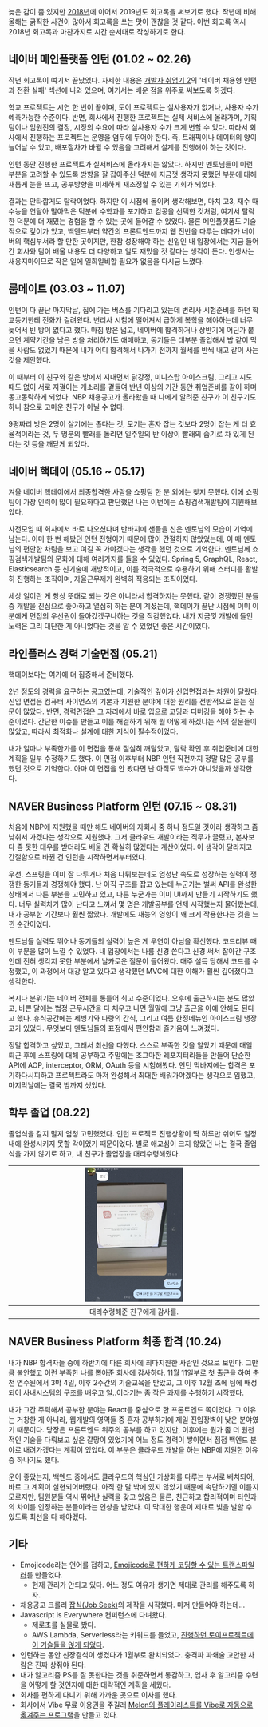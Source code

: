 늦은 감이 좀 있지만 [2018년](https://enhanced.kr/postviewer/120)에 이어서 2019년도 회고록을 써보기로 했다. 작년에 비해 올해는 굵직한 사건이 많아서 회고록을 쓰는 맛이 괜찮을 것 같다. 이번 회고록 역시 2018년 회고록과 마찬가지로 시간 순서대로 작성하기로 한다.



## 네이버 메인플랫폼 인턴 (01.02 ~ 02.26)

작년 회고록이 여기서 끝났었다. 자세한 내용은 [개발자 취업기 2](https://enhanced.kr/postviewer/148)의 '네이버 채용형 인턴과 전환 실패' 섹션에 나와 있으며, 여기서는 배운 점을 위주로 써보도록 하겠다.

학교 프로젝트는 시연 한 번이 끝이며, 토이 프로젝트는 실사용자가 없거나, 사용자 수가 예측가능한 수준이다. 반면, 회사에서 진행한 프로젝트는 실제 서비스에 올라가며, 기획팀이나 임원진의 결정, 시장의 수요에 따라 실사용자 수가 크게 변할 수 있다. 따라서 회사에서 진행하는 프로젝트는 운영을 염두에 두어야 한다. 즉, 트래픽이나 데이터의 양이 늘어날 수 있고, 배포절차가 바뀔 수 있음을 고려해서 설계를 진행해야 하는 것이다.

인턴 동안 진행한 프로젝트가 실서비스에 올라가지는 않았다. 하지만 멘토님들이 이런 부분을 고려할 수 있도록 방향을 잘 잡아주신 덕분에 지금껏 생각지 못했던 부분에 대해 새롭게 눈을 뜨고, 공부방향을 미세하게 재조정할 수 있는 기회가 되었다.

결과는 안타깝게도 탈락이었다. 하지만 이 시점에 돌이켜 생각해보면, 마치 고3, 재수 때 수능을 연달아 말아먹은 덕분에 수학과를 포기하고 컴공을 선택한 것처럼, 여기서 탈락한 덕분에 더 재밌는 경험을 할 수 있는 곳에 들어갈 수 있었다. 물론 메인플랫폼도 기술적으로 깊이가 있고, 백엔드부터 약간의 프론트엔드까지 웹 전반을 다루는 데다가 네이버의 핵심부서라 할 만한 곳이지만, 한참 성장해야 하는 신입인 내 입장에서는 지금 들어간 회사와 팀이 배울 내용도 더 다양하고 일도 재밌을 것 같다는 생각이 든다. 인생사는 새옹지마이므로 작은 일에 일희일비할 필요가 없음을 다시금 느꼈다.



## 룸메이트 (03.03 ~ 11.07)

인턴이 다 끝난 마지막날, 집에 가는 버스를 기다리고 있는데 변리사 시험준비를 하던 학교동기한테 전화가 걸려왔다. 변리사 시험에 떨어져서 급하게 복학을 해야하는데 너무 늦어서 빈 방이 없다고 했다. 마침 방은 넓고, 네이버에 합격하거나 상반기에 어딘가 붙으면 계약기간을 남은 방을 처리하기도 애매하고, 동기들은 대부분 졸업해서 밥 같이 먹을 사람도 없었기 때문에 내가 어디 합격해서 나가기 전까지 월세를 반씩 내고 같이 사는 것을 제안했다.

이 때부터 이 친구와 같은 방에서 지내면서 닭강정, 미니스탑 아이스크림, 그리고 시도 때도 없이 서로 지껄이는 개소리를 곁들여 반년 이상의 기간 동안 취업준비를 같이 하며 동고동락하게 되었다. NBP 채용공고가 올라왔을 때 나에게 알려준 친구가 이 친구기도 하니 참으로 고마운 친구가 아닐 수 없다.

9평짜리 방은 2명이 살기에는 좁다는 것, 모기는 혼자 잡는 것보다 2명이 잡는 게 더 효율적이라는 것, 두 명분의 빨래를 돌리면 일주일의 반 이상이 빨래의 습기로 차 있게 된다는 것 등을 깨닫게 되었다.



## 네이버 핵데이 (05.16 ~ 05.17)

겨울 네이버 핵데이에서 최종합격한 사람을 쇼핑팀 한 분 외에는 찾지 못했다. 이에 쇼핑팀이 가장 인력이 많이 필요하다고 판단했던 나는 이번에는 쇼핑검색개발팀에 지원해보았다.

사전모임 때 회사에서 바로 나오셨다며 반바지에 샌들을 신은 멘토님의 모습이 기억에 남는다. 이미 한 번 해봤던 인턴 전형이기 때문에 많이 간절하지 않았었는데, 이 때 멘토님의 편안한 차림을 보고 여길 꼭 가야겠다는 생각을 했던 것으로 기억한다. 멘토님께 쇼핑검색개발팀의 문화에 대해 여러가지를 들을 수 있었다. Spring 5, GraphQL, React, Elasticsearch 등 신기술에 개방적이고, 이를 적극적으로 수용하기 위해 스터디를 활발히 진행하는 조직이며, 자율근무제가 완벽히 적용되는 조직이었다.

세상 일이란 게 항상 뜻대로 되는 것은 아니라서 합격하지는 못했다. 같이 경쟁했던 분들 중 개발을 진심으로 좋아하고 열심히 하는 분이 계셨는데, 핵데이가 끝난 시점에 이미 이 분에게 면접의 우선권이 돌아갔겠구나하는 것을 직감했었다. 내가 지금껏 개발에 들인 노력은 그리 대단한 게 아니었다는 것을 알 수 있었던 좋은 시간이었다.



## 라인플러스 경력 기술면접 (05.21)

핵데이보다는 여기에 더 집중해서 준비했다.

2년 정도의 경력을 요구하는 공고였는데, 기술적인 깊이가 신입면접과는 차원이 달랐다. 신입 면접은 컴퓨터 사이언스의 기본과 지원한 분야에 대한 원리를 전반적으로 묻는 질문이 많았다. 반면, 경력면접은 그 자리에서 바로 입으로 코딩과 디버깅을 해야 하는 수준이었다. 간단한 이슈를 만들고 이를 해결하기 위해 뭘 어떻게 하겠냐는 식의 질문들이 많았고, 따라서 최적화나 설계에 대한 지식이 필수적이었다.

내가 얼마나 부족한가를 이 면접을 통해 절실히 깨달았고, 탈락 확인 후 취업준비에 대한 계획을 일부 수정하기도 했다. 이 면접 이후부터 NBP 인턴 직전까지 정말 많은 공부를 했던 것으로 기억한다. 아마 이 면접을 안 봤다면 난 아직도 백수가 아니었을까 생각한다.



## NAVER Business Platform 인턴 (07.15 ~ 08.31)

처음에 NBP에 지원했을 때만 해도 네이버의 자회사 중 하나 정도일 것이라 생각하고 좀 낮춰서 가겠다는 생각으로 지원했다. 그저 클라우드 개발이라는 직무가 끌렸고, 본사보다 좀 못한 대우를 받더라도 배울 건 확실히 많겠다는 계산이었다. 이 생각이 달라지고 간절함으로 바뀐 건 인턴을 시작하면서부터였다.

우선. 스프링을 이미 잘 다루거나 처음 다뤄보는데도 엄청난 속도로 성장하는 실력이 쟁쟁한 동기들과 경쟁해야 했다. 난 아직 구조를 잡고 있는데 누군가는 벌써 API를 완성한 상태에서 다른 부분을 고민하고 있고, 다른 누군가는 이미 UI까지 만들기 시작하기도 했다. 너무 실력차가 많이 난다고 느껴서 몇 명은 개발공부를 언제 시작했는지 물어봤는데, 내가 공부한 기간보다 훨씬 짧았다. 개발에도 재능의 영향이 꽤 크게 작용한다는 것을 느낀 순간이었다.

멘토님들 실력도 뛰어나 동기들의 실력이 높은 게 우연이 아님을 확신했다. 코드리뷰 때 이 부분을 많이 느낄 수 있었다. 내 입장에서는 나름 신경 쓴다고 신경 써서 잡아간 구조인데 전혀 생각지 못한 부분에서 날카로운 질문이 들어왔다. 매주 설득 당해서 코드를 수정했고, 이 과정에서 대강 알고 있다고 생각했던 MVC에 대한 이해가 훨씬 깊어졌다고 생각한다.

복지나 분위기는 네이버 전체를 통틀어 최고 수준이었다. 오후에 출근하시는 분도 많았고, 바쁜 달에는 법정 근무시간을 다 채우고 나면 월말에 그냥 출근을 아예 안해도 된다고 했다. 휴식공간에는 제빙기와 다량의 간식, 그리고 여름 한정메뉴인 아이스크림 냉장고가 있었다. 무엇보다 멘토님들의 표정에서 편안함과 즐거움이 느껴졌다.

정말 합격하고 싶었고, 그래서 최선을 다했다. 스스로 부족한 것을 알았기 때문에 매일 퇴근 후에 스프링에 대해 공부하고 주말에는 조그마한 레포지터리들을 만들어 단순한 API에 AOP, interceptor, ORM, OAuth 등을 시험해봤다. 인턴 막바지에는 합격은 포기하다시피하고 프로젝트라도 마저 완성해서 최대한 배워가야겠다는 생각으로 임했고, 마지막날에는 결국 밤까지 샜었다.



## 학부 졸업 (08.22)

졸업식을 갈지 말지 엄청 고민했었다. 인턴 프로젝트 진행상황이 딱 하루만 쉬어도 일정 내에 완성시키지 못할 각이었기 때문이었다. 별로 애교심이 크지 않았던 나는 결국 졸업식을 가지 않기로 하고, 내 친구가 졸업장을 대리수령해줬다.

| <img src="https://raw.githubusercontent.com/3jins/Images/master/graduation-delivery.jpeg" width="40%"/> |
| :----------------------------------------------------------: |
|                대리수령해준 친구에게 감사를.                 |



## NAVER Business Platform 최종 합격 (10.24)

내가 NBP 합격자들 중에 하반기에 다른 회사에 최다지원한 사람인 것으로 보인다. 그만큼 불안했고 이런 부족한 나를 뽑아준 회사에 감사하다. 11월 11일부로 첫 출근을 하여 춘천 연수원에서 3박 4일, 이후 2주간의 기술교육을 받았고, 그 이후 12월 초에 팀에 배정되어 사내시스템의 구조를 배우고 일..이라기는 좀 작은 과제를 수행하기 시작했다.

내가 그간 주력해서 공부한 분야는 React를 중심으로 한 프론트엔드 쪽이었다. 그 이유는 거창한 게 아니라, 웹개발의 영역들 중 혼자 공부하기에 제일 진입장벽이 낮은 분야였기 때문이다. 당장은 프론트엔드 위주의 공부를 하고 있지만, 이후에는 뭔가 좀 더 원천적인 기술을 다뤄보고 싶은 갈망이 있었기에 어느 정도 경력이 쌓이면서 점점 백엔드 분야로 내려가겠다는 계획이 있었다. 이 부분은 클라우드 개발을 하는 NBP에 지원한 이유 중 하나기도 했다.

운이 좋았는지, 백엔드 중에서도 클라우드의 핵심인 가상화를 다루는 부서로 배치되어, 바로 그 계획이 실현되어버렸다. 아직 한 달 밖에 있지 않았기 때문에 속단하기엔 이를지 모르지만, 팀원분들 역시 뛰어난 실력을 갖고 있음은 물론, 친근하고 합리적이며 타인과의 차이를 인정하는 분들이라는 인상을 받았다. 이 막대한 행운이 제대로 빛을 발할 수 있도록 최선을 다 해야겠다.



## 기타

* Emojicode라는 언어를 접하고, [Emojicode로 편하게 코딩할 수 있는 트랜스파일러](https://github.com/3jins/emojicode-transpiler)를 만들었다.
    * 현재 관리가 안되고 있다. 어느 정도 여유가 생기면 제대로 관리를 해주도록 하자.
* 채용공고 크롤러 [잡식(Job Seek)](https://enhanced.kr/postviewer/139)의 제작을 시작했다. 마저 만들어야 하는데...
* Javascript is Everywhere 컨퍼런스에 다녀왔다.
    * 제로초를 실물로 봤다.
    * AWS Lambda, Serverless라는 키워드를 들었고, [진행하던 토이프로젝트에 이 기술들을 얹게 되었다](https://enhanced.kr/postviewer/139).
* 인턴하는 동안 신장결석이 생겼다가 1월부로 완치되었다. 충격파 파쇄술 고안한 사람은 진짜 상줘야 된다.
* 내가 알고리즘 PS를 잘 못한다는 것을 취준하면서 통감하고, 입사 후 알고리즘 수련을 어떻게 할 것인지에 대한 대략적인 계획을 세웠다.
* 회사를 편하게 다니기 위해 가까운 곳으로 이사를 했다.
* 회사에서 Vibe 무료 이용권을 주길래 [Melon의 플레이리스트를 Vibe로 자동으로 옮겨주는 프로그램](https://github.com/3jins/hi-vibe)을 만들고 있다.
